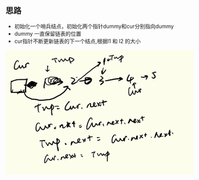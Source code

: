 ## 思路
- 初始化一个哨兵结点，初始化两个指针dummy和cur分别指向dummy
- dummy 一直保留链表的位置
- cur指针不断更新链表的下一个结点,根据l1 和 l2 的大小 

![note1](./note1.PNG)